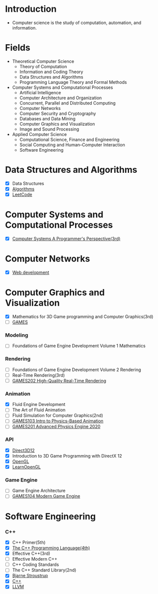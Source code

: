 # Introduction
 - Computer science is the study of computation, automation, and information.

# Fields
- Theoretical Computer Science
  - Theory of Computation
  - Information and Coding Theory
  - Data Structures and Algorithms
  - Programming Language Theory and Formal Methods
- Computer Systems and Computational Processes
    - Artificial Intelligence
    - Computer Architecture and Organization
    - Concurrent, Parallel and Distributed Computing
    - Computer Networks
    - Computer Security and Cryptography
    - Databases and Data Mining
    - Computer Graphics and Visualization 
    - Image and Sound Processing
- Applied Computer Science
    - Computational Science, Finance and Engineering
    - Social Computing and Human–Computer Interaction
    - Software Engineering

# Data Structures and Algorithms
- [x] Data Structures
- [x] [Algorithms](https://programmercarl.com)
- [x] [LeetCode](https://leetcode-cn.com)

# Computer Systems and Computational Processes
- [x] [Computer Systems A Programmer's Perspective(3rd)](http://csapp.cs.cmu.edu/3e/home.html)

# Computer Networks
- [x] [Web development](https://www.youtube.com/watch?v=VfGW0Qiy2I0)

# Computer Graphics and Visualization
- [x] Mathematics for 3D Game programming and Computer Graphics(3rd)
- [ ] [GAMES](https://games-cn.org)
### Modeling
- [ ] Foundations of Game Engine Development Volume 1 Mathematics
### Rendering
- [ ] Foundations of Game Engine Development Volume 2 Rendering
- [ ] Real-Time Rendering(3rd)
- [ ] [GAMES202 High-Quality Real-Time Rendering](https://www.bilibili.com/video/BV1YK4y1T7yY)
### Animation
- [x] Fluid Engine Development
- [ ] The Art of Fluid Animation
- [ ] Fluid Simulation for Computer Graphics(2nd)
- [ ] [GAMES103 Intro to Physics-Based Animation](https://www.bilibili.com/video/BV12Q4y1S73g)
- [ ] [GAMES201 Advanced Physics Engine 2020](https://www.bilibili.com/video/BV1ZK411H7Hc)
### API
- [x] [Direct3D12](https://docs.microsoft.com/en-us/windows/win32/direct3d12/direct3d-12-graphics)
- [x] Introduction to 3D Game Programming with DirectX 12
- [x] [OpenGL](https://www.khronos.org/opengl/)
- [x] [LearnOpenGL](https://learnopengl.com)
### Game Engine
- [ ] Game Engine Architecture
- [ ] [GAMES104 Modern Game Engine](https://www.bilibili.com/video/BV1oU4y1R7Km)
 
# Software Engineering
### C++
- [x] C++ Primer(5th)
- [x] [The C++ Programming Language(4th)](https://www.stroustrup.com/4th.html)
- [x] Effective C++(3rd)
- [ ] Effective Modern C++
- [ ] C++ Coding Standards
- [ ] The C++ Standard Library(2nd)
- [x] [Bjarne Stroustrup](https://www.stroustrup.com)
- [x] [C++](https://isocpp.org)
- [x] [LLVM](https://www.llvm.org)
